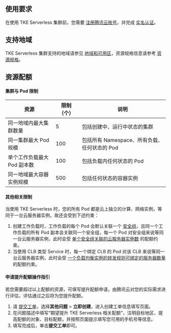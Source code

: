 ## 使用要求

在使用 TKE Serverless 集群前，您需要 [注册腾讯云账号](https://intl.cloud.tencent.com/document/product/378/17985)，并完成 [实名认证](https://intl.cloud.tencent.com/document/product/378/3629)。



## 支持地域
TKE Serverless 集群支持的地域请参见 [地域和可用区](https://intl.cloud.tencent.com/document/product/457/41125)，资源规格信息请参考 [资源规格](https://intl.cloud.tencent.com/document/product/457/34057)。

## 资源配额

#### 集群与 Pod 限制
| 资源 | 限制（个） | 说明 |
| --------- | --------- | --------- |
| 同一地域内最大集群数量 | 5 | 包括创建中、运行中状态的集群 |
| 同一集群最大 Pod 规模 | 100 | 包括所有 Namespace、所有负载、任何状态的 Pod |
| 单个工作负载最大 Pod 副本数 | 100 | 包括负载内任何状态的 Pod |
| 同一地域最大容器实例规模 | 500 | 包括任何状态的容器实例 |

#### 其他相关限制
当使用 TKE Serverless 时，您的所有 Pod 都是云上独立的计算、网络实例，等同于一台云服务器实例，故还会受到下述约束：
1. 创建工作负载时，工作负载的每个 Pod 会默认关联一个 [安全组](https://intl.cloud.tencent.com/document/product/215/38750)，且同一个工作负载的所有 Pod 副本会关联同一个安全组，每一个 Pod 对安全组来说等同一台云服务器实例，此时会受 [单个安全组关联的云服务器实例数](https://intl.cloud.tencent.com/document/product/215/38959) 的配额约束。
2. 当使用 CLB 类型 Service 时，每一个绑定 CLB 的 Pod 对该 CLB 来说等同一台云服务器实例，此时会受 [一个负载均衡实例的转发规则可绑定的服务器数量](https://intl.cloud.tencent.com/document/product/214/6187) 的配额约束。

#### 申请提升配额操作指引
若您需要超过以上配额的资源，可填写提升配额申请，由腾讯云对您的实际需求进行评估，评估通过之后将为您提升配额。
1. 请 [提交工单](https://console.cloud.tencent.com/workorder/category?level1_id=6&level2_id=2028&source=0&data_title=%E5%BC%B9%E6%80%A7%E5%AE%B9%E5%99%A8%E6%9C%8D%E5%8A%A1%20EKS&step=1)，选择**其他问题** > **立即创建**，进入创建工单信息填写页面。
2. 在问题描述中填写“期望提升 TKE Serverless 相关配额”，注明目标地区、提高配额的对象、目标配额，并按照页面提示填写您可用的手机号等信息。
3. 填写完成后，单击**提交工单**即可。
